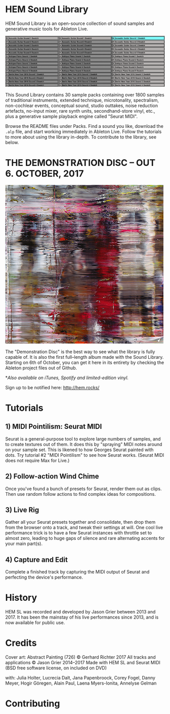 # HEM Sound Library

HEM Sound Library is an open-source collection of sound samples and generative music tools for Ableton Live.

!["Picture of the wind chime."](Misc/chime.gif "Picture of the wind chime.")

This Sound Library contains 30 sample packs containing over 1800 samples of traditional instruments, extended technique, microtonality, spectralism, non-cochlear events, conceptual sound, studio outtakes, noise reduction artefacts, no-input mixer, rare synth units, secondhand-store vinyl, etc., plus a generative sample playback engine called "Seurat MIDI".

Browse the README files under Packs. Find a sound you like, download the `.alp` file, and start working immediately in Ableton Live. Follow the tutorials to more about using the library in-depth. To contribute to the library, see below.

# THE DEMONSTRATION DISC – OUT 6. OCTOBER, 2017

!["The album cover."](Misc/dd-cover-500.jpg "The album cover.")

The "Demonstration Disc" is the best way to see what the library is fully capable of. It is also the first full–length album made with the Sound Library. Starting on 6th of October, you can get it here in its entirety by checking the Ableton project files out of Github.

\*_Also available on iTunes, Spotify and limited-edition vinyl._

Sign up to be notified here: http://hem.rocks/

# Tutorials

## 1) MIDI Pointilism: Seurat MIDI

Seurat is a general-purpose tool to explore large numbers of samples, and to create textures out of them. It does this by "spraying" MIDI notes around on your sample set.  This is likened to how Georges Seurat painted with dots. Try tutorial #2 "MIDI Pointilism" to see how Seurat works. (Seurat MIDI does not require Max for Live.)

## 2) Follow-action Wind Chime

Once you've found a bunch of presets for Seurat, render them out as clips. Then use random follow actions to find complex ideas for compositions.

## 3) Live Rig

Gather all your Seurat presets together and consolidate, then drop them from the browser onto a track, and tweak their settings at will. One cool live performance trick is to have a few Seurat instances with throttle set to almost zero, leading to huge gaps of silence and rare alternating accents for your main part(s).

## 4) Capture and Edit

Complete a finished track by capturing the MIDI output of Seurat and perfecting the device's performance.

# History

HEM SL was recorded and developed by Jason Grier between 2013 and 2017. It has been the  mainstay of his live performances since 2013, and is now available for public use.

# Credits

Cover art: Abstract Painting (726) © Gerhard Richter 2017
All tracks and applications © Jason Grier 2014–2017
Made with HEM SL and Seurat MIDI (BSD free software license, on included on DVD)

with: Julia Holter, Lucrecia Dalt, Jana Papenbroock, Corey Fogel, Danny Meyer, Hogir Göregen, Alain Paul, Laena Myers-Ionita, Annelyse Gelman

# Contributing
